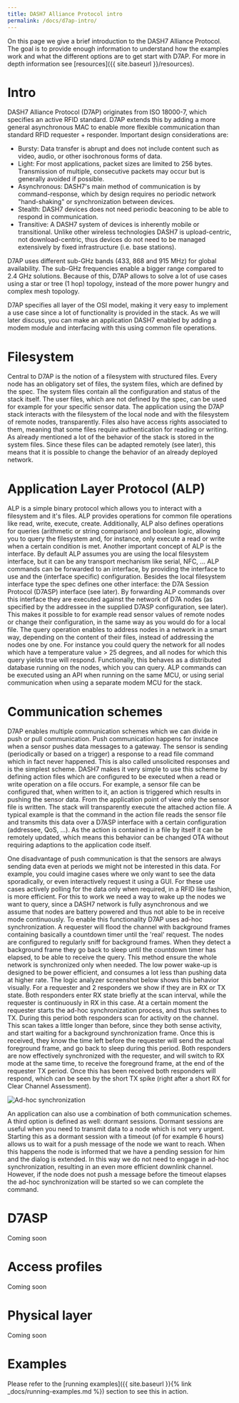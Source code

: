 ```yaml
---
title: DASH7 Alliance Protocol intro
permalink: /docs/d7ap-intro/
---
```


On this page we give a brief introduction to the DASH7 Alliance Protocol.
The goal is to provide enough information to understand how the examples work and what the different
options are to get start with D7AP. For more in depth information see [resources]({{ site.baseurl }}/resources).

# Intro

DASH7 Alliance Protocol (D7AP) originates from ISO 18000-7, which specifies an active RFID standard.
D7AP extends this by adding a more general asynchronous MAC to enable more flexible communication than standard RFID requester + responder.
Important design considerations are:
- Bursty: Data transfer is abrupt and does not include content such as video, audio, or other isochronous forms of data.
- Light: For most applications, packet sizes are limited to 256 bytes. Transmission of multiple, consecutive packets may occur but is generally avoided if possible.
- Asynchronous: DASH7's main method of communication is by command-response, which by design requires no periodic network "hand-shaking" or synchronization between devices.
- Stealth: DASH7 devices does not need periodic beaconing to be able to respond in communication.
- Transitive: A DASH7 system of devices is inherently mobile or transitional. Unlike other wireless technologies DASH7 is upload-centric, not download-centric, thus devices do not need to be managed extensively by fixed infrastructure (i.e. base stations).

D7AP uses different sub-GHz bands (433, 868 and 915 MHz) for global availability. The sub-GHz frequencies enable a bigger range compared to 2.4 GHz solutions.
Because of this, D7AP allows to solve a lot of use cases using a star or tree (1 hop) topology, instead of the more power hungry and complex mesh topology.

D7AP specifies all layer of the OSI model, making it very easy to implement a use case since a lot of functionality is provided in the stack. As we will later discuss, you can make an application DASH7 enabled by adding a modem module and interfacing with this using common file operations.

# Filesystem

Central to D7AP is the notion of a filesystem with structured files. Every node has an obligatory set of files,
the system files, which are defined by the spec. The system files contain all the configuration and status of the stack itself.
The user files, which are not defined by the spec, can be used for example for your specific sensor data.
The application using the D7AP stack interacts with the filesystem of the local node and with the filesystem of remote nodes, transparently.
Files also have access rights associated to them, meaning that some files require authentication for reading or writing.
As already mentioned a lot of the behavior of the stack is stored in the system files. Since these files can be adapted remotely (see later), this means that it is possible to change the behavior of an already deployed network.

# Application Layer Protocol (ALP)

ALP is a simple binary protocol which allows you to interact with a filesystem and it's files. ALP provides operations for common file operations
like read, write, execute, create. Additionally, ALP also defines operations for queries (arithmetic or string comparison) and boolean logic, allowing you to query the filesystem and, for instance, only execute a read or write when a certain condition is met.
Another important concept of ALP is the interface. By default ALP assumes you are using the local filesystem interface, but it can be any transport mechanism like serial, NFC, ... ALP commands can be forwarded to an interface, by providing the interface to use and the (interface specific) configuration.
Besides the local filesystem interface type the spec defines one other interface: the D7A Session Protocol (D7ASP) interface (see later).
By forwarding ALP commands over this interface they are executed against the network of D7A nodes (as specified by the addressee in the supplied D7ASP configuration, see later). This makes it possible to for example read sensor values of remote nodes or change their configuration, in the same way as you would do for a local file. The query operation enables to address nodes in a network in a smart way, depending on the content of their files, instead of addressing the nodes one by one. For instance you could query the network for all nodes which have a temperature value > 25 degrees, and all nodes for which this query yields true will respond. Functionally, this behaves as a distributed database running on the nodes, which you can query.
ALP commands can be executed using an API when running on the same MCU, or using serial communication when using a separate modem MCU for the stack.

# Communication schemes

D7AP enables multiple communication schemes which we can divide in push or pull communication.
Push communication happens for instance when a sensor pushes data messages to a gateway. The sensor is sending (periodically or based on a trigger) a response to a read file command which in fact never happened. This is also called unsolicited responses and is the simplest scheme.
DASH7 makes it very simple to use this scheme by defining action files which are configured to be executed when a read or write operation on a file occurs.
For example, a sensor file can be configured that, when written to it, an action is triggered which results in pushing the sensor data.
From the application point of view only the sensor file is written. The stack will transparently execute the attached action file. A typical example is that the command in the action file reads the sensor file and transmits this data over a D7ASP interface with a certain configuration (addressee, QoS, ...).
As the action is contained in a file by itself it can be remotely updated, which means this behavior can be changed OTA without requiring adaptions to the application code itself.

One disadvantage of push communication is that the sensors are always sending data even at periods we might not be interested in this data. For example, you could imagine cases where we only want to see the data sporadically, or even interactively request it using a GUI. For these use cases actively polling for the data only when required, in a RFID like fashion, is more efficient. For this to work we need a way to wake up the nodes we want to query, since a DASH7 network is fully asynchronous and we assume that nodes are battery powered and thus not able to be in receive mode continuously. To enable this functionality D7AP uses ad-hoc synchronization. A requester will flood the channel with background frames containing basically a countdown timer until the 'real' request. The nodes are configured to regularly sniff for background frames. When they detect a background frame they go back to sleep until the countdown timer has elapsed, to be able to receive the query. This method ensure the whole network is synchronized only when needed. The low power wake-up is designed to be power efficient, and consumes a lot less than pushing data at higher rate. The logic analyzer screenshot below shows this behavior visually.
For a requester and 2 responders we show if they are in RX or TX state. Both responders enter RX state briefly at the scan interval, while the requester is continuously in RX in this case. At a certain moment the requester starts the ad-hoc synchronization process, and thus switches to TX. During this period both responders scan for activity on the channel. This scan takes a little longer than before, since they both sense activity, and start waiting for a background synchronization frame. Once this is received, they know the time left before the requester will send the actual foreground frame, and go back to sleep during this period. Both responders are now effectively synchronized with the requester, and will switch to RX mode at the same time, to receive the foreground frame, at the end of the requester TX period. Once this has been received both responders will respond, which can be seen by the short TX spike (right after a short RX for Clear Channel Assessment).

![Ad-hoc synchronization]({{site.baseurl}}/img/adhoc-sync.png)

An application can also use a combination of both communication schemes. A third option is defined as well: dormant sessions.
Dormant sessions are useful when you need to transmit data to a node which is not very urgent. Starting this as a dormant session with a timeout (of for example 6 hours) allows us to wait for a push message of the node we want to reach. When this happens the node is informed that we have a pending session for him and the dialog is extended. In this way we do not need to engage in ad-hoc synchronization, resulting in an even more efficient downlink channel. However, if the node does not push a message before the timeout elapses the ad-hoc synchronization will be started so we can complete the command.

# D7ASP

Coming soon

# Access profiles

Coming soon

# Physical layer

Coming soon

# Examples

Please refer to the [running examples]({{ site.baseurl }}{% link _docs/running-examples.md %}) section to see this in action.
